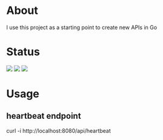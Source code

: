 # About
I use this project as a starting point to create new APIs in Go

# Status

<img src="https://travis-ci.com/apiglue/api-template-go.svg?branch=master" />
<img src="https://goreportcard.com/badge/github.com/apiglue/api-template-go" />
<a href="https://codecov.io/gh/apiglue/api-template-go">
  <img src="https://codecov.io/gh/apiglue/api-template-go/branch/master/graph/badge.svg" />
</a>

# Usage

## heartbeat endpoint
curl -i http://localhost:8080/api/heartbeat


